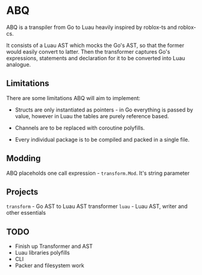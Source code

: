 # ABQ
ABQ is a transpiler from Go to Luau heavily inspired by roblox-ts and roblox-cs.

It consists of a Luau AST which mocks the Go's AST, so that the former would easily convert to latter. Then the transformer captures Go's expressions, statements and declaration for it to be converted into Luau analogue.

## Limitations

There are some limitations ABQ will aim to implement:

* Structs are only instantiated as pointers - in Go everything is passed by value, however in Luau the tables are purely reference based.

* Channels are to be replaced with coroutine polyfills.

* Every individual package is to be compiled and packed in a single file.

## Modding
ABQ placeholds one call expression - `transform.Mod`. It's string parameter 

## Projects
`transform` - Go AST to Luau AST transformer
`luau` - Luau AST, writer and other essentials

## TODO
* Finish up Transformer and AST
* Luau libraries polyfills
* CLI
* Packer and filesystem work